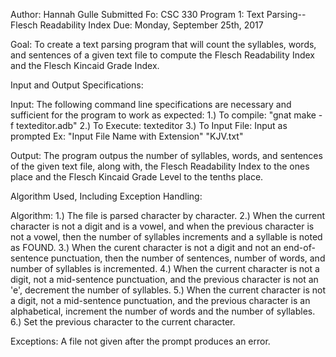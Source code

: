 Author: Hannah Gulle
Submitted Fo: CSC 330 Program 1: Text Parsing--Flesch Readability Index
Due: Monday, September 25th, 2017

Goal:
To create a text parsing program that will count the syllables, words, and
sentences of a given text file to compute the Flesch Readability Index and
the Flesch Kincaid Grade Index.

Input and Output Specifications:

Input:
The following command line specifications are necessary and sufficient for the
program to work as expected:
    1.) To compile: "gnat make -f texteditor.adb"
    2.) To Execute: texteditor
    3.) To Input File: Input as prompted
        Ex: "Input File Name with Extension"
            "KJV.txt"

Output:
The program outpus the number of syllables, words, and sentences of the given
text file, along with, the Flesch Readability Index to the ones place and the
Flesch Kincaid Grade Level to the tenths place.

Algorithm Used, Including Exception Handling:

Algorithm:
1.) The file is parsed character by character.
2.) When the current character is not a digit and is a vowel, and when the 
previous character is not a vowel, then the number of syllables increments and
a syllable is noted as FOUND.
3.) When the curent character is not a digit and not an end-of-sentence
punctuation, then the number of sentences, number of words, and number of
syllables is incremented.
4.) When the current character is not a digit, not a mid-sentence punctuation,
and the previous character is not an 'e', decrement the number of syllables.
5.) When the current character is not a digit, not a mid-sentence punctuation,
and the previous character is an alphabetical, increment the number of words
and the number of syllables.
6.) Set the previous character to the current character.

Exceptions:
A file not given after the prompt produces an error.